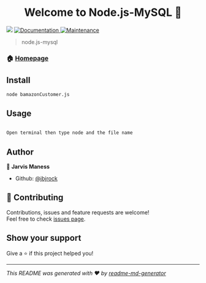 <h1 align="center">Welcome to Node.js-MySQL 👋</h1>
<p>
  <img src="https://img.shields.io/badge/version-1.0-blue.svg?cacheSeconds=2592000" />
  <a href="https://github.com/jbjrock/Node.js-MySQL#readme">
    <img alt="Documentation" src="https://img.shields.io/badge/documentation-yes-brightgreen.svg" target="_blank" />
  </a>
  <a href="https://github.com/jbjrock/Node.js-MySQL/graphs/commit-activity">
    <img alt="Maintenance" src="https://img.shields.io/badge/Maintained%3F-yes-green.svg" target="_blank" />
  </a>
</p>

> node.js-mysql

### 🏠 [Homepage](https://github.com/jbjrock/Node.js-MySQL#readme)

## Install

```sh
node bamazonCustomer.js
```

## Usage

![]()

```sh
Open terminal then type node and the file name
```

## Author

👤 **Jarvis Maness**

* Github: [@jbjrock](https://github.com/jbjrock)

## 🤝 Contributing

Contributions, issues and feature requests are welcome!<br />Feel free to check [issues page](https://github.com/jbjrock/Node.js-MySQL/issues).

## Show your support

Give a ⭐️ if this project helped you!

***
_This README was generated with ❤️ by [readme-md-generator](https://github.com/kefranabg/readme-md-generator)_